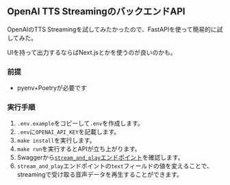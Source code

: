 ## OpenAI TTS StreamingのバックエンドAPI

OpenAIのTTS Streamingを試してみたかったので、FastAPIを使って簡易的に試してみた。

UIを持って出力するならばNext.jsとかを使うのが良いのかも。


### 前提

- pyenv+Poetryが必要です

### 実行手順

1. `.env.example`をコピーして`.env`を作成します。
2. `.env`に`OPENAI_API_KEY`を記載します。
3. `make install`を実行します。
4. `make run`を実行するとAPIが立ち上がります。
5. Swaggerから[`stream_and_play`エンドポイント](http://127.0.0.1:8000/docs#/default/stream_and_play_stream_and_play__post)を確認します。
6. `stream_and_play`エンドポイントの`text`フィールドの値を変えることで、streamingで受け取る音声データを再生することができます。


